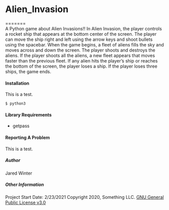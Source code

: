 # Alien_Invasion
=======
<br />
A Python game about Alien Invasions!! In Alien Invasion, the player controls a rocket ship that appears at the bottom center of the screen. The player can move the ship right and left using the arrow keys and shoot bullets using the spacebar. When the game begins, a fleet of aliens fills the sky and moves across and down the screen. The player shoots and destroys the aliens. If the player shoots all the aliens, a new fleet appears that moves faster than the previous fleet. If any alien hits the player’s ship or reaches the bottom of the screen, the player loses a ship. If the player loses three ships, the game ends.
<br />

#### Installation

This is a test.

```
$ python3
```

#### Library Requirements

- getpass

#### Reporting A Problem

This is a test.

##### Author

Jared Winter

##### Other Information

Project Start Date: 2/23/2021
Copyright 2020, Something LLC.
[GNU General Public License v3.0](https://www.gnu.org/licenses/gpl-3.0.en.html)
